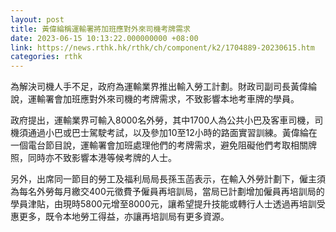 ```yaml
---
layout: post
title: 黃偉綸稱運輸署將加班應對外來司機考牌需求
date: 2023-06-15 10:13:22.000000000 +08:00
link: https://news.rthk.hk/rthk/ch/component/k2/1704889-20230615.htm
categories: rthk
---
```


為解決司機人手不足，政府為運輸業界推出輸入勞工計劃。財政司副司長黃偉綸說，運輸署會加班應對外來司機的考牌需求，不致影響本地考車牌的學員。

政府提出，運輸業界可輸入8000名外勞，其中1700人為公共小巴及客車司機，司機須通過小巴或巴士駕駛考試，以及參加10至12小時的路面實習訓練。黃偉綸在一個電台節目說，運輸署會加班處理他們的考牌需求，避免阻礙他們考取相關牌照，同時亦不致影響本港等候考牌的人士。

另外，出席同一節目的勞工及福利局局長孫玉菡表示，在輸入外勞計劃下，僱主須為每名外勞每月繳交400元徵費予僱員再培訓局，當局已計劃增加僱員再培訓局的學員津貼，由現時5800元增至8000元，讓希望提升技能或轉行人士透過再培訓受惠更多，既令本地勞工得益，亦讓再培訓局有更多資源。
